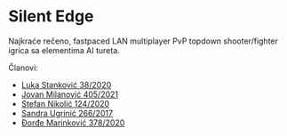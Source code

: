 # Silent Edge

Najkraće rečeno, fastpaced LAN multiplayer PvP topdown shooter/fighter igrica sa elementima AI tureta.

Članovi:
 - <a href="https://gitlab.com/lukastan1">Luka Stanković 38/2020</a>
 - <a href="https://gitlab.com/pecelin">Jovan Milanović 405/2021</a>
 - <a href="https://gitlab.com/Stefann2">Stefan Nikolić 124/2020</a>
 - <a href="https://gitlab.com/sandraugrinic">Sandra Ugrinić 266/2017</a>
 - <a href="https://gitlab.com/djordje1298">Đorđe Marinković 378/2020</a>